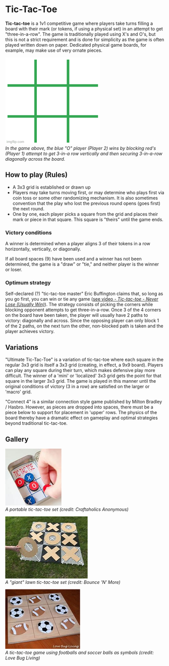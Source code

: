 # Tic-Tac-Toe

**Tic-tac-toe** is a 1v1 competitive game where players take turns filling a board with their mark (or tokens, if using a physical set) in an attempt to get "three-in-a-row". The game is traditionally played using X's and O's, but this is not a strict requirement and is done for simplicity as the game is often played written down on paper. Dedicated physical game boards, for example, may make use of very ornate pieces.

![Players playing tic-tac-toe](ticTac.gif)  
*In the game above, the blue "O" player (Player 2) wins by blocking red's (Player 1) attempt to get 3-in-a row vertically and then securing 3-in-a-row diagonally across the board.*

## How to play (Rules)

- A 3x3 grid is established or drawn up
- Players may take turns moving first, or may determine who plays first via coin toss or some other randomizing mechanism. It is also sometimes convention that the play who lost the previous round opens (goes first) the next round.
- One by one, each player picks a square from the grid and places their mark or piece in that square. This square is "theirs" until the game ends.

### Victory conditions
A winner is determined when a player aligns 3 of their tokens in a row horizontally, vertically, or diagonally.

If all board spaces (9) have been used and a winner has not been determined, the game is a "draw" or "tie," and neither player is the winner or loser.

### Optimum strategy

Self-declared (?) "tic-tac-toe master" Eric Buffington claims that, so long as you go first, you can win or tie any game ([see video - *Tic-tac-toe - Never Lose (Usually Win)*](https://www.youtube.com/watch?v=5n2aQ3UQu9Y)). The strategy consists of picking the corners while blocking opponent attempts to get three-in-a-row. Once 3 of the 4 corners on the board have been taken, the player will usually have 2 paths to victory: diagonally and across. Since the opposing player can only block 1 of the 2 paths, on the next turn the other, non-blocked path is taken and the player achieves victory.

## Variations

"Ultimate Tic-Tac-Toe" is a variation of tic-tac-toe where each square in the regular 3x3 grid is itself a 3x3 grid (creating, in effect, a 9x9 board). Players can play any square during their turn, which makes defensive play more difficult. The winner of a 'mini' or 'localized' 3x3 grid gets the point for that square in the larger 3x3 grid. The game is played in this manner until the original conditions of victory (3 in a row) are satisfied on the larger or 'macro' grid.

"Connect 4" is a similar connection style game published by Milton Bradley / Hasbro. However, as pieces are dropped into spaces, there must be a piece below to support for placement in 'upper' rows. The physics of the board thereby have a dramatic effect on gameplay and optimal strategies beyond traditional tic-tac-toe. 

## Gallery

![Portable tic-tac-toe set](tic1.jpg)  
*A portable tic-tac-toe set (credit: Craftaholics Anonymous)*

![A "giant" lawn tic-tac-toe set](tic2.jpg)  
*A "giant" lawn tic-tac-toe set (credit: Bounce 'N' More)*

![Tic-tac-toe with footballs and soccer balls symbols](tic3.jpg)  
*A tic-tac-toe game using footballs and soccer balls as symbols (credit: Love Bug Living)*
